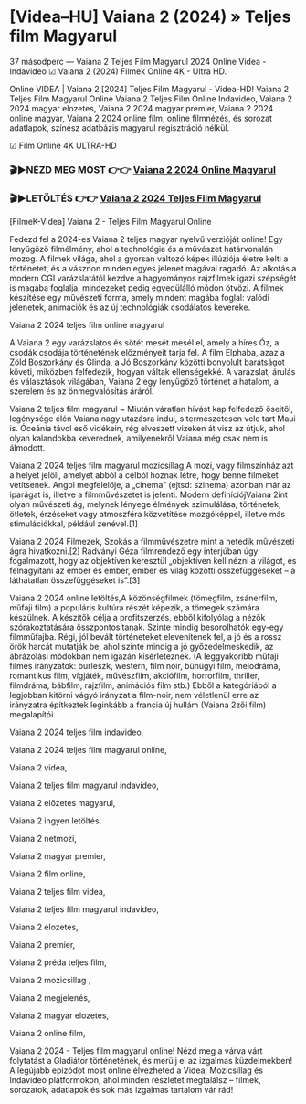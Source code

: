 # [Videa–HU] Vaiana 2 (2024) » Teljes film Magyarul






37 másodperc — Vaiana 2 Teljes Film Magyarul 2024 Online Videa - Indavideo ☑ Vaiana 2 (2024) Filmek Online 4K - Ultra HD.

Online VIDEA | Vaiana 2 [2024] Teljes Film Magyarul - Videa-HD! Vaiana 2 Teljes Film Magyarul Online Vaiana 2 Teljes Film Online Indavideo, Vaiana 2 2024 magyar elozetes, Vaiana 2 2024 magyar premier, Vaiana 2 2024 online magyar, Vaiana 2 2024 online film, online filmnézés, és sorozat adatlapok, színész adatbázis magyarul regisztráció nélkül.

☑ Film Online 4K ULTRA-HD

### 🎬▶NÉZD MEG MOST 👉👉 [Vaiana 2 2024 Online Magyarul](https://t.co/z4FgvWObvE)

### 🎬▶LETÖLTÉS 👉👉 [Vaiana 2 2024 Teljes Film Magyarul](https://t.co/z4FgvWObvE)

[FilmeK-Videa] Vaiana 2 - Teljes Film Magyarul Online

Fedezd fel a 2024-es Vaiana 2 teljes magyar nyelvű verzióját online! Egy lenyűgöző filmélmény, ahol a technológia és a művészet határvonalán mozog. A filmek világa, ahol a gyorsan változó képek illúziója életre kelti a történetet, és a vásznon minden egyes jelenet magával ragadó. Az alkotás a modern CGI varázslatától kezdve a hagyományos rajzfilmek igazi szépségét is magába foglalja, mindezeket pedig egyedülálló módon ötvözi. A filmek készítése egy művészeti forma, amely mindent magába foglal: valódi jelenetek, animációk és az új technológiák csodálatos keveréke.

Vaiana 2 2024 teljes film online magyarul

A Vaiana 2 egy varázslatos és sötét mesét mesél el, amely a híres Óz, a csodák csodája történetének előzményeit tárja fel. A film Elphaba, azaz a Zöld Boszorkány és Glinda, a Jó Boszorkány közötti bonyolult barátságot követi, miközben felfedezik, hogyan váltak ellenségekké. A varázslat, árulás és választások világában, Vaiana 2 egy lenyűgöző történet a hatalom, a szerelem és az önmegvalósítás áráról.

Vaiana 2 teljes film magyarul ~ Miután váratlan hívást kap felfedező őseitől, legénysége élén Vaiana nagy utazásra indul, s természetesen vele tart Maui is. Óceánia távol eső vidékein, rég elveszett vizeken át visz az útjuk, ahol olyan kalandokba keverednek, amilyenekről Vaiana még csak nem is álmodott.

Vaiana 2 2024 teljes film magyarul mozicsillag,A mozi, vagy filmszínház azt a helyet jelöli, amelyet abból a célból hoznak létre, hogy benne filmeket vetítsenek. Angol megfelelője, a „cinema” (ejtsd: szinema) azonban már az iparágat is, illetve a filmművészetet is jelenti. Modern definíciójVaiana 2int olyan művészeti ág, melynek lényege élmények szimulálása, történetek, ötletek, érzéseket vagy atmoszféra közvetítése mozgóképpel, illetve más stimulációkkal, például zenével.[1]

Vaiana 2 2024 Filmezek, Szokás a filmművészetre mint a hetedik művészeti ágra hivatkozni.[2] Radványi Géza filmrendező egy interjúban úgy fogalmazott, hogy az objektíven keresztül „objektíven kell nézni a világot, és felnagyítani az ember és ember, ember és világ közötti összefüggéseket – a láthatatlan összefüggéseket is”.[3]

Vaiana 2 2024 online letöltés,A közönségfilmek (tömegfilm, zsánerfilm, műfaji film) a populáris kultúra részét képezik, a tömegek számára készülnek. A készítők célja a profitszerzés, ebből kifolyólag a nézők szórakoztatására összpontosítanak. Szinte mindig besorolhatók egy-egy filmműfajba. Régi, jól bevált történeteket elevenítenek fel, a jó és a rossz örök harcát mutatják be, ahol szinte mindig a jó győzedelmeskedik, az ábrázolási módokban nem igazán kísérleteznek. (A leggyakoribb műfaji filmes irányzatok: burleszk, western, film noir, bűnügyi film, melodráma, romantikus film, vígjáték, művészfilm, akciófilm, horrorfilm, thriller, filmdráma, bábfilm, rajzfilm, animációs film stb.) Ebből a kategóriából a legjobban kitörni vágyó irányzat a film-noir, nem véletlenül erre az irányzatra építkeztek leginkább a francia új hullám (Vaiana 2zői film) megalapítói.

Vaiana 2 2024 teljes film indavideo,

Vaiana 2 2024 teljes film magyarul online,

Vaiana 2 videa,

Vaiana 2 teljes film magyarul indavideo,

Vaiana 2 előzetes magyarul,

Vaiana 2 ingyen letöltés,

Vaiana 2 netmozi,

Vaiana 2 magyar premier,

Vaiana 2 film online,

Vaiana 2 teljes film videa,

Vaiana 2 teljes film magyarul indavideo,

Vaiana 2 elozetes,

Vaiana 2 premier,

Vaiana 2 préda teljes film,

Vaiana 2 mozicsillag ,

Vaiana 2 megjelenés,

Vaiana 2 magyar elozetes,

Vaiana 2 online film,

Vaiana 2 2024 - Teljes film magyarul online! Nézd meg a várva várt folytatást a Gladiátor történetének, és merülj el az izgalmas küzdelmekben! A legújabb epizódot most online élvezheted a Videa, Mozicsillag és Indavideo platformokon, ahol minden részletet megtalálsz – filmek, sorozatok, adatlapok és sok más izgalmas tartalom vár rád!

